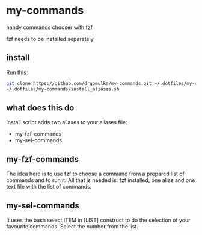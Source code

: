 # my-commands
handy commands chooser with fzf

fzf needs to be installed separately


## install

Run this:

```sh
git clone https://github.com/drgomulka/my-commands.git ~/.dotfiles/my-commands
~/.dotfiles/my-commands/install_aliases.sh
```
## what does this do

Install script adds two aliases to your aliases file:

* my-fzf-commands
* my-sel-commands

## my-fzf-commands

The idea here is to use fzf to choose a command from a prepared list of commands and to run it. All that is needed is: fzf installed, one alias and one text file with the list of commands. 

## my-sel-commands

It uses the bash select ITEM in [LIST]  construct to do the selection of your favourite commands. Select the number from the list.  

